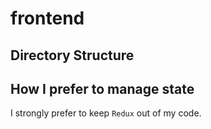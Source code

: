 # frontend


## Directory Structure


## How I prefer to manage state

I strongly prefer to keep `Redux` out of my code. 